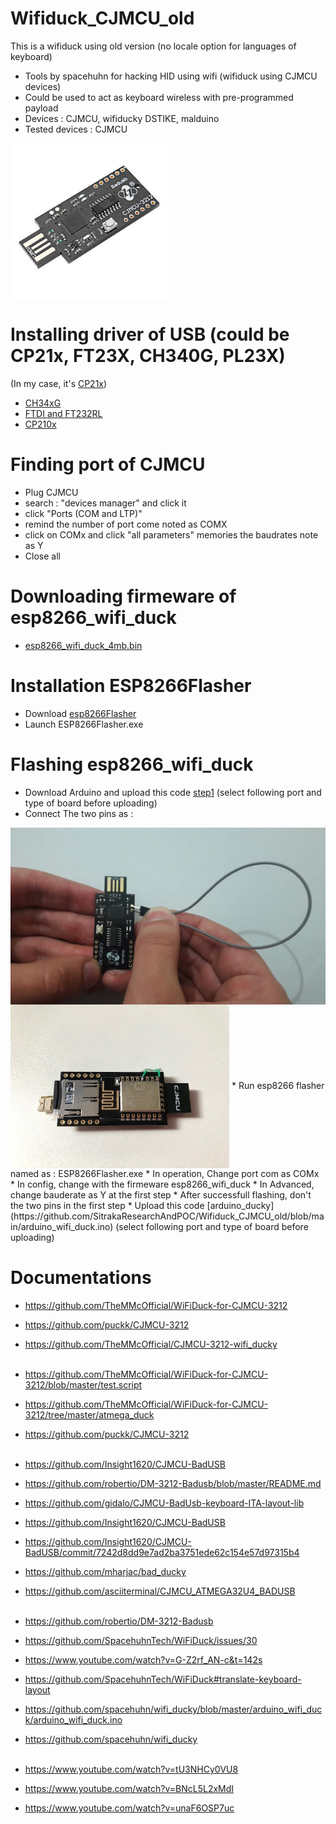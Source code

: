 # Wifiduck_CJMCU_old
This is a wifiduck using old version (no locale option for languages of keyboard)  
* Tools by spacehuhn for hacking HID using wifi (wifiduck using CJMCU devices)
* Could be used to act as keyboard wireless with pre-programmed payload
* Devices : CJMCU, wifiducky DSTIKE, malduino
* Tested devices : CJMCU
<img src="https://github.com/SitrakaResearchAndPOC/Wifiduck_CJMCU_old/blob/main/cjmcu1.jpeg" width="250px" align="center">

# Installing driver of USB (could be CP21x, FT23X, CH340G, PL23X)
(In my case, it's [CP21x](https://drive.google.com/file/d/18dX5ws61_A4EaHKuIYNDSMMeMPuJHZG5/view?usp=drive_link))
* [CH34xG](https://www.wch-ic.com/downloads/CH341SER_ZIP.html)
* [FTDI and FT232RL](https://ftdichip.com/drivers/)
* [CP210x](https://www.silabs.com/developers/usb-to-uart-bridge-vcp-drivers)

# Finding port of CJMCU
* Plug CJMCU
* search : "devices manager" and click it
* click "Ports (COM and LTP)"
* remind the number of port come noted as COMX
* click on COMx and click "all parameters" memories the baudrates note as Y 
* Close all

# Downloading firmeware of esp8266_wifi_duck
* [esp8266_wifi_duck_4mb.bin](https://drive.google.com/file/d/1dyYwcLWXgXHHTSlG2xHnXsv1elhltd6t/view?usp=sharing)
  
# Installation ESP8266Flasher
* Download [esp8266Flasher](https://drive.google.com/file/d/1YC0DqRsgMTjVpCc77wQt9xKFKphjFWGM/view?usp=drive_link)
* Launch ESP8266Flasher.exe

# Flashing esp8266_wifi_duck
* Download Arduino and upload this code [step1](https://github.com/SitrakaResearchAndPOC/Wifiduck_CJMCU_old/blob/main/step1.ino)  (select following port and type of board before uploading) 
* Connect The two pins as :
<img src="https://github.com/SitrakaResearchAndPOC/Wifiduck_CJMCU_old/blob/main/cjmcu2.jpeg" width="750px" align="center">
<img src="https://github.com/SitrakaResearchAndPOC/Wifiduck_CJMCU_old/blob/main/cjmcu3.jpeg" width="350px" align="center"></img>
* Run esp8266 flasher named as  : ESP8266Flasher.exe
* In operation, Change port com as COMx
* In config, change with the firmeware esp8266_wifi_duck
* In Advanced, change bauderate as Y at the first step
* After successfull flashing, don't the two pins in the first step
* Upload this code [arduino_ducky](https://github.com/SitrakaResearchAndPOC/Wifiduck_CJMCU_old/blob/main/arduino_wifi_duck.ino)  (select following port and type of board before uploading)
 
  
# Documentations
* https://github.com/TheMMcOfficial/WiFiDuck-for-CJMCU-3212
* https://github.com/puckk/CJMCU-3212
* https://github.com/TheMMcOfficial/CJMCU-3212-wifi_ducky
</br> </br>

* https://github.com/TheMMcOfficial/WiFiDuck-for-CJMCU-3212/blob/master/test.script
* https://github.com/TheMMcOfficial/WiFiDuck-for-CJMCU-3212/tree/master/atmega_duck
* https://github.com/puckk/CJMCU-3212
</br> </br>
  
* https://github.com/Insight1620/CJMCU-BadUSB
* https://github.com/robertio/DM-3212-Badusb/blob/master/README.md
* https://github.com/gidalo/CJMCU-BadUsb-keyboard-ITA-layout-lib
* https://github.com/Insight1620/CJMCU-BadUSB
* https://github.com/Insight1620/CJMCU-BadUSB/commit/7242d8dd9e7ad2ba3751ede62c154e57d97315b4
* https://github.com/mharjac/bad_ducky
* https://github.com/asciiterminal/CJMCU_ATMEGA32U4_BADUSB
</br> </br>

    
* https://github.com/robertio/DM-3212-Badusb
* https://github.com/SpacehuhnTech/WiFiDuck/issues/30
* https://www.youtube.com/watch?v=G-Z2rf_AN-c&t=142s
* https://github.com/SpacehuhnTech/WiFiDuck#translate-keyboard-layout
* https://github.com/spacehuhn/wifi_ducky/blob/master/arduino_wifi_duck/arduino_wifi_duck.ino
* https://github.com/spacehuhn/wifi_ducky
</br> </br>

  
* https://www.youtube.com/watch?v=tU3NHCy0VU8
* https://www.youtube.com/watch?v=BNcL5L2xMdI
* https://www.youtube.com/watch?v=unaF6OSP7uc
</br> </br>


